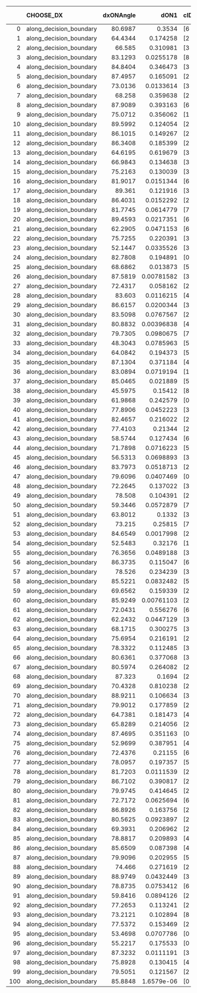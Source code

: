 |     | CHOOSE_DX               |   dxONAngle |       dON1 | cIDON1   |   dON_patch_1 |   nTON |        dON |   dxOFFAngle |       dOFF1 | cIDOFF1   |   dOFF_patch_1 |   nTOFF |        dOFF | SUCCESS   |   nExp |   dual_point_id |   subpoint_time_seconds |   total_execution_time |       logp |        dOFF/dON | Vote dOFF>dON   |
|----:|:------------------------|------------:|-----------:|:---------|--------------:|-------:|-----------:|-------------:|------------:|:----------|---------------:|--------:|------------:|:----------|-------:|----------------:|------------------------:|-----------------------:|-----------:|----------------:|:----------------|
|   0 | along_decision_boundary |     80.6987 | 0.3534     | [6 9]    |    0.3534     |      1 | 0.3534     |      67.7864 | 0.2319      | [6 9]     |    0.2319      |       1 | 0.2319      | False     |      1 |               2 |                 6.50974 |                7.95798 |  0         |     0.656197    | False           |
|   1 | along_decision_boundary |     64.4344 | 0.174258   | [2 5]    |    0.174258   |      1 | 0.174258   |      76.4627 | 0.331495    | [2 5]     |    0.331495    |       1 | 0.331495    | True      |      2 |               3 |                 5.70558 |               13.6696  | -0.5       |     1.90233     | True            |
|   2 | along_decision_boundary |     66.585  | 0.310981   | [3 7]    |    0.310981   |      1 | 0.310981   |      65.8339 | 0.131046    | [3 7]     |    0.131046    |       1 | 0.131046    | False     |      3 |               4 |                 2.62887 |               16.3045  | -0         |     0.421395    | False           |
|   3 | along_decision_boundary |     83.1293 | 0.0255178  | [8 9]    |    0.0255178  |      1 | 0.0255178  |      88.1916 | 0.120875    | [8 9]     |    0.120875    |       1 | 0.120875    | True      |      4 |               5 |                 1.55774 |               17.8683  | -0.166667  |     4.73688     | True            |
|   4 | along_decision_boundary |     84.8404 | 0.346473   | [3 5]    |    0.346473   |      1 | 0.346473   |      67.0886 | 0.0991551   | [3 5]     |    0.0991551   |       1 | 0.0991551   | False     |      5 |              10 |                 2.47631 |               23.1558  | -0         |     0.286184    | False           |
|   5 | along_decision_boundary |     87.4957 | 0.165091   | [2 6]    |    0.165091   |      1 | 0.165091   |      87.0774 | 0.626643    | [2 6]     |    0.626643    |       1 | 0.626643    | True      |      6 |              12 |                 6.51395 |               31.7094  | -0.1       |     3.79575     | True            |
|   6 | along_decision_boundary |     73.0136 | 0.0133614  | [3 4]    |    0.0133614  |      1 | 0.0133614  |      68.3488 | 0.28811     | [3 4]     |    0.28811     |       1 | 0.28811     | True      |      7 |              13 |                 3.93393 |               35.6483  | -0         |    21.5629      | True            |
|   7 | along_decision_boundary |     68.258  | 0.359638   | [2 7]    |    0.359638   |      1 | 0.359638   |      73.463  | 0.0610762   | [2 7]     |    0.0610762   |       1 | 0.0610762   | False     |      8 |              15 |                 2.44502 |               43.22    | -0.0714286 |     0.169827    | False           |
|   8 | along_decision_boundary |     87.9089 | 0.393163   | [6 9]    |    0.393163   |      1 | 0.393163   |      76.1511 | 0.0973039   | [6 9]     |    0.0973039   |       1 | 0.0973039   | False     |      9 |              17 |                 5.49674 |               48.7831  | -0         |     0.24749     | False           |
|   9 | along_decision_boundary |     75.0712 | 0.356062   | [1 7]    |    0.356062   |      1 | 0.356062   |      58.9086 | 0.248737    | [0 7]     |    0.248737    |       1 | 0.248737    | False     |     10 |              19 |                 6.20511 |               59.0151  | -0.0555556 |     0.698577    | False           |
|  10 | along_decision_boundary |     89.5992 | 0.124054   | [2 7]    |    0.124054   |      1 | 0.124054   |      76.5397 | 0.315615    | [2 7]     |    0.315615    |       1 | 0.315615    | True      |     11 |              20 |                 4.40692 |               63.427   | -0.2       |     2.54418     | True            |
|  11 | along_decision_boundary |     86.1015 | 0.149267   | [2 7]    |    0.149267   |      1 | 0.149267   |      81.9746 | 0.298021    | [2 7]     |    0.298021    |       1 | 0.298021    | True      |     12 |              21 |                 4.6752  |               68.1094  | -0.0454545 |     1.99656     | True            |
|  12 | along_decision_boundary |     86.3408 | 0.185399   | [2 7]    |    0.185399   |      1 | 0.185399   |      78.4322 | 0.00773589  | [2 7]     |    0.00773589  |       1 | 0.00773589  | False     |     13 |              22 |                 2.07541 |               70.1938  | -0         |     0.0417255   | False           |
|  13 | along_decision_boundary |     64.6195 | 0.619679   | [3 6]    |    0.619679   |      1 | 0.619679   |      69.3625 | 0.468456    | [3 6]     |    0.468456    |       1 | 0.468456    | False     |     14 |              23 |                 7.94052 |               78.1403  | -0.0384615 |     0.755966    | False           |
|  14 | along_decision_boundary |     66.9843 | 0.134638   | [3 6]    |    0.134638   |      1 | 0.134638   |      68.6215 | 0.118949    | [3 6]     |    0.118949    |       1 | 0.118949    | False     |     15 |              25 |                 2.06572 |               81.7357  | -0.142857  |     0.883477    | False           |
|  15 | along_decision_boundary |     75.2163 | 0.130039   | [3 6]    |    0.130039   |      1 | 0.130039   |      80.7911 | 0.0593599   | [3 6]     |    0.0593599   |       1 | 0.0593599   | False     |     16 |              26 |                 2.89237 |               84.6326  | -0.3       |     0.456478    | False           |
|  16 | along_decision_boundary |     81.9017 | 0.0151344  | [6 9]    |    0.0151344  |      1 | 0.0151344  |      77.1545 | 0.0223437   | [6 9]     |    0.0223437   |       1 | 0.0223437   | True      |     17 |              29 |                 1.30937 |               87.6091  | -0.5       |     1.47635     | True            |
|  17 | along_decision_boundary |     89.361  | 0.121916   | [3 5]    |    0.121916   |      1 | 0.121916   |      77.478  | 0.142295    | [3 5]     |    0.142295    |       1 | 0.142295    | True      |     18 |              34 |                 2.82222 |               95.5919  | -0.264706  |     1.16715     | True            |
|  18 | along_decision_boundary |     86.4031 | 0.0152292  | [2 4]    |    0.0152292  |      1 | 0.0152292  |      89.8813 | 0.0791608   | [2 4]     |    0.0791608   |       1 | 0.0791608   | True      |     19 |              35 |                 1.21019 |               96.8101  | -0.111111  |     5.19796     | True            |
|  19 | along_decision_boundary |     81.7745 | 0.0614779  | [7 9]    |    0.0614779  |      1 | 0.0614779  |      77.8317 | 0.0386164   | [7 9]     |    0.0386164   |       1 | 0.0386164   | False     |     20 |              37 |                 2.38597 |               99.2645  | -0.0263158 |     0.628135    | False           |
|  20 | along_decision_boundary |     89.4593 | 0.0217351  | [6 9]    |    0.0217351  |      1 | 0.0217351  |      75.3904 | 0.268613    | [6 9]     |    0.268613    |       1 | 0.268613    | True      |     21 |              40 |                 3.68924 |              105.897   | -0.1       |    12.3585      | True            |
|  21 | along_decision_boundary |     62.2905 | 0.0471153  | [6 9]    |    0.0471153  |      1 | 0.0471153  |      62.6344 | 0.10527     | [6 9]     |    0.10527     |       1 | 0.10527     | True      |     22 |              45 |                 2.13624 |              117.107   | -0.0238095 |     2.2343      | True            |
|  22 | along_decision_boundary |     75.7255 | 0.220391   | [3 6]    |    0.220391   |      1 | 0.220391   |      83.7413 | 0.25718     | [3 6]     |    0.25718     |       1 | 0.25718     | True      |     23 |              46 |                 4.2152  |              121.332   | -0         |     1.16692     | True            |
|  23 | along_decision_boundary |     52.1447 | 0.0335526  | [3 4]    |    0.0335526  |      1 | 0.0335526  |      68.1568 | 0.107846    | [3 4]     |    0.107846    |       1 | 0.107846    | True      |     24 |              50 |                 1.27495 |              124.748   | -0.0217391 |     3.21424     | True            |
|  24 | along_decision_boundary |     82.7808 | 0.194891   | [0 1]    |    0.194891   |      1 | 0.194891   |      83.0814 | 0.449203    | [0 1]     |    0.449203    |       1 | 0.449203    | True      |     25 |              52 |                 2.93608 |              127.743   | -0.0833333 |     2.3049      | True            |
|  25 | along_decision_boundary |     68.6862 | 0.013873   | [5 7]    |    0.013873   |      1 | 0.013873   |      68.7865 | 0.0037076   | [5 7]     |    0.0037076   |       1 | 0.0037076   | False     |     26 |              54 |                 1.25428 |              131.396   | -0.18      |     0.267253    | False           |
|  26 | along_decision_boundary |     87.5819 | 0.00781582 | [3 6]    |    0.00781582 |      1 | 0.00781582 |      87.4628 | 0.0892525   | [3 6]     |    0.0892525   |       1 | 0.0892525   | True      |     27 |              56 |                 1.45511 |              137.37    | -0.0769231 |    11.4195      | True            |
|  27 | along_decision_boundary |     72.4317 | 0.058162   | [2 6]    |    0.058162   |      1 | 0.058162   |      71.848  | 0.146803    | [2 6]     |    0.146803    |       1 | 0.146803    | True      |     28 |              57 |                 1.84833 |              139.226   | -0.166667  |     2.52404     | True            |
|  28 | along_decision_boundary |     83.603  | 0.0116215  | [4 9]    |    0.0116215  |      1 | 0.0116215  |      87.3633 | 0.0521196   | [4 9]     |    0.0521196   |       1 | 0.0521196   | True      |     29 |              60 |                 2.13817 |              151.363   | -0.285714  |     4.48474     | True            |
|  29 | along_decision_boundary |     86.6157 | 0.0200344  | [3 5]    |    0.0200344  |      1 | 0.0200344  |      81.4167 | 0.276736    | [3 5]     |    0.276736    |       1 | 0.276736    | True      |     30 |              62 |                 1.74053 |              153.168   | -0.431034  |    13.813       | True            |
|  30 | along_decision_boundary |     83.5098 | 0.0767567  | [2 4]    |    0.0767567  |      1 | 0.0767567  |      86.6539 | 0.00315793  | [2 4]     |    0.00315793  |       1 | 0.00315793  | False     |     31 |              63 |                 1.7898  |              154.963   | -0.6       |     0.0411421   | False           |
|  31 | along_decision_boundary |     80.8832 | 0.00396838 | [4 9]    |    0.00396838 |      1 | 0.00396838 |      79.2227 | 0.0393511   | [4 9]     |    0.0393511   |       1 | 0.0393511   | True      |     32 |              64 |                 1.6146  |              156.586   | -0.403226  |     9.91616     | True            |
|  32 | along_decision_boundary |     79.7305 | 0.0980675  | [7 9]    |    0.0980675  |      1 | 0.0980675  |      79.7385 | 0.105048    | [7 9]     |    0.105048    |       1 | 0.105048    | True      |     33 |              67 |                 2.54676 |              161.927   | -0.5625    |     1.07118     | True            |
|  33 | along_decision_boundary |     48.3043 | 0.0785963  | [5 7]    |    0.0785963  |      1 | 0.0785963  |      47.9808 | 0.775848    | [5 7]     |    0.775848    |       1 | 0.775848    | True      |     34 |              69 |                 7.14468 |              169.124   | -0.742424  |     9.87129     | True            |
|  34 | along_decision_boundary |     64.0842 | 0.194373   | [5 7]    |    0.194373   |      1 | 0.194373   |      65.0706 | 0.27098     | [5 7]     |    0.27098     |       1 | 0.27098     | True      |     35 |              70 |                 4.25562 |              173.386   | -0.941176  |     1.39413     | True            |
|  35 | along_decision_boundary |     87.1304 | 0.371184   | [4 5]    |    0.371184   |      1 | 0.371184   |      86.7423 | 0.461571    | [4 5]     |    0.461571    |       1 | 0.461571    | True      |     36 |              74 |                 4.40926 |              180.018   | -1.15714   |     1.24351     | True            |
|  36 | along_decision_boundary |     83.0894 | 0.0719194  | [1 9]    |    0.0719194  |      1 | 0.0719194  |      83.6592 | 0.773146    | [0 9]     |    0.773146    |       1 | 0.773146    | True      |     37 |              76 |                 4.55692 |              193.435   | -1.38889   |    10.7502      | True            |
|  37 | along_decision_boundary |     85.0465 | 0.021889   | [5 6]    |    0.021889   |      1 | 0.021889   |      89.0223 | 0.0360731   | [5 6]     |    0.0360731   |       1 | 0.0360731   | True      |     38 |              78 |                 1.36585 |              198.563   | -1.63514   |     1.648       | True            |
|  38 | along_decision_boundary |     45.5975 | 0.15412    | [8 9]    |    0.15412    |      1 | 0.15412    |      32.1894 | 0.169075    | [8 9]     |    0.169075    |       1 | 0.169075    | True      |     39 |              81 |                 1.94957 |              201.925   | -1.89474   |     1.09704     | True            |
|  39 | along_decision_boundary |     61.9868 | 0.242579   | [0 2]    |    0.242579   |      1 | 0.242579   |      56.445  | 0.000108139 | [1 2]     |    0.000108139 |       1 | 0.000108139 | False     |     40 |              84 |                 2.94071 |              209.441   | -2.16667   |     0.000445788 | False           |
|  40 | along_decision_boundary |     77.8906 | 0.0452223  | [3 6]    |    0.0452223  |      1 | 0.0452223  |      64.2804 | 0.0914189   | [3 6]     |    0.0914189   |       1 | 0.0914189   | True      |     41 |              85 |                 2.37235 |              211.822   | -1.8       |     2.02155     | True            |
|  41 | along_decision_boundary |     82.4657 | 0.216022   | [2 6]    |    0.216022   |      1 | 0.216022   |      82.5817 | 0.589487    | [2 6]     |    0.589487    |       1 | 0.589487    | True      |     42 |              88 |                 4.84345 |              222.331   | -2.06098   |     2.72883     | True            |
|  42 | along_decision_boundary |     77.4103 | 0.21344    | [2 4]    |    0.21344    |      1 | 0.21344    |      56.8661 | 0.0458047   | [2 4]     |    0.0458047   |       1 | 0.0458047   | False     |     43 |              89 |                 4.72021 |              227.06    | -2.33333   |     0.214602    | False           |
|  43 | along_decision_boundary |     58.5744 | 0.127434   | [6 8]    |    0.127434   |      1 | 0.127434   |      73.8247 | 0.0111342   | [6 8]     |    0.0111342   |       1 | 0.0111342   | False     |     44 |              90 |                 2.93433 |              230.003   | -1.96512   |     0.0873718   | False           |
|  44 | along_decision_boundary |     71.7898 | 0.0716223  | [5 7]    |    0.0716223  |      1 | 0.0716223  |      75.0107 | 0.0420888   | [5 7]     |    0.0420888   |       1 | 0.0420888   | False     |     45 |              93 |                 1.09292 |              233.863   | -1.63636   |     0.58765     | False           |
|  45 | along_decision_boundary |     56.5313 | 0.0698893  | [3 4]    |    0.0698893  |      1 | 0.0698893  |      71.6155 | 0.135615    | [3 4]     |    0.135615    |       1 | 0.135615    | True      |     46 |              94 |                 2.34507 |              236.215   | -1.34444   |     1.94043     | True            |
|  46 | along_decision_boundary |     83.7973 | 0.0518713  | [2 7]    |    0.0518713  |      1 | 0.0518713  |      84.9285 | 0.769637    | [2 7]     |    0.769637    |       1 | 0.769637    | True      |     47 |              95 |                 6.04153 |              242.265   | -1.56522   |    14.8374      | True            |
|  47 | along_decision_boundary |     79.6096 | 0.0407469  | [0 1]    |    0.0407469  |      1 | 0.0407469  |      78.9315 | 0.0248903   | [0 1]     |    0.0248903   |       1 | 0.0248903   | False     |     48 |              96 |                 1.54765 |              243.824   | -1.79787   |     0.610852    | False           |
|  48 | along_decision_boundary |     72.2645 | 0.137022   | [3 4]    |    0.137022   |      1 | 0.137022   |      67.9929 | 0.56529     | [3 4]     |    0.56529     |       1 | 0.56529     | True      |     49 |              97 |                 3.0001  |              246.832   | -1.5       |     4.12553     | True            |
|  49 | along_decision_boundary |     78.508  | 0.104391   | [2 7]    |    0.104391   |      1 | 0.104391   |      71.0475 | 0.00249915  | [2 7]     |    0.00249915  |       1 | 0.00249915  | False     |     50 |             100 |                 1.45695 |              248.402   | -1.72449   |     0.0239402   | False           |
|  50 | along_decision_boundary |     59.3446 | 0.0572879  | [7 8]    |    0.0572879  |      1 | 0.0572879  |      63.1918 | 0.0411112   | [7 8]     |    0.0411112   |       1 | 0.0411112   | False     |     51 |             103 |                 1.23715 |              253.82    | -1.44      |     0.717625    | False           |
|  51 | along_decision_boundary |     63.8012 | 0.1332     | [3 5]    |    0.1332     |      1 | 0.1332     |      74.3356 | 0.470389    | [3 5]     |    0.470389    |       1 | 0.470389    | True      |     52 |             104 |                 3.54628 |              257.376   | -1.18627   |     3.53146     | True            |
|  52 | along_decision_boundary |     73.215  | 0.25815    | [7 9]    |    0.25815    |      1 | 0.25815    |      66.9986 | 0.149829    | [7 9]     |    0.149829    |       1 | 0.149829    | False     |     53 |             105 |                 5.5673  |              262.948   | -1.38462   |     0.580397    | False           |
|  53 | along_decision_boundary |     84.6549 | 0.0017998  | [2 5]    |    0.0017998  |      1 | 0.0017998  |      87.5575 | 0.0853587   | [2 5]     |    0.0853587   |       1 | 0.0853587   | True      |     54 |             106 |                 1.44352 |              264.398   | -1.14151   |    47.4267      | True            |
|  54 | along_decision_boundary |     52.5483 | 0.32176    | [1 9]    |    0.32176    |      1 | 0.32176    |      60.819  | 2.35772e-05 | [0 9]     |    2.35772e-05 |       1 | 2.35772e-05 | False     |     55 |             107 |                 1.68866 |              266.094   | -1.33333   |     7.32757e-05 | False           |
|  55 | along_decision_boundary |     76.3656 | 0.0489188  | [3 6]    |    0.0489188  |      1 | 0.0489188  |      82.2378 | 0.17305     | [3 6]     |    0.17305     |       1 | 0.17305     | True      |     56 |             108 |                 2.89635 |              268.996   | -1.1       |     3.5375      | True            |
|  56 | along_decision_boundary |     86.3735 | 0.115047   | [6 9]    |    0.115047   |      1 | 0.115047   |      84.5864 | 0.0738548   | [6 9]     |    0.0738548   |       1 | 0.0738548   | False     |     57 |             110 |                 2.75954 |              275.351   | -1.28571   |     0.641953    | False           |
|  57 | along_decision_boundary |     78.526  | 0.234239   | [3 7]    |    0.234239   |      1 | 0.234239   |      78.0289 | 0.244098    | [3 7]     |    0.244098    |       1 | 0.244098    | True      |     58 |             111 |                 3.21058 |              278.568   | -1.0614    |     1.04209     | True            |
|  58 | along_decision_boundary |     85.5221 | 0.0832482  | [5 7]    |    0.0832482  |      1 | 0.0832482  |      82.6684 | 0.241863    | [5 7]     |    0.241863    |       1 | 0.241863    | True      |     59 |             112 |                 2.66981 |              281.246   | -1.24138   |     2.90532     | True            |
|  59 | along_decision_boundary |     69.6562 | 0.159339   | [2 7]    |    0.159339   |      1 | 0.159339   |      73.7333 | 0.263302    | [2 7]     |    0.263302    |       1 | 0.263302    | True      |     60 |             113 |                 2.84641 |              284.1     | -1.4322    |     1.65247     | True            |
|  60 | along_decision_boundary |     85.9249 | 0.00761103 | [2 7]    |    0.00761103 |      1 | 0.00761103 |      87.5443 | 0.0200687   | [2 7]     |    0.0200687   |       1 | 0.0200687   | True      |     61 |             116 |                 1.0554  |              291.176   | -1.63333   |     2.63678     | True            |
|  61 | along_decision_boundary |     72.0431 | 0.556276   | [6 7]    |    0.556276   |      1 | 0.556276   |      69.3502 | 0.237635    | [6 7]     |    0.237635    |       1 | 0.237635    | False     |     62 |             117 |                 3.12027 |              294.301   | -1.84426   |     0.42719     | False           |
|  62 | along_decision_boundary |     62.2432 | 0.0447129  | [3 5]    |    0.0447129  |      1 | 0.0447129  |      71.0139 | 0.0211735   | [3 5]     |    0.0211735   |       1 | 0.0211735   | False     |     63 |             120 |                 1.07603 |              306.194   | -1.58065   |     0.473543    | False           |
|  63 | along_decision_boundary |     68.1715 | 0.300275   | [3 6]    |    0.300275   |      1 | 0.300275   |      82.3683 | 0.00562947  | [3 6]     |    0.00562947  |       1 | 0.00562947  | False     |     64 |             122 |                 3.04488 |              313.751   | -1.34127   |     0.0187477   | False           |
|  64 | along_decision_boundary |     75.6954 | 0.216191   | [2 5]    |    0.216191   |      1 | 0.216191   |      74.513  | 1.01031     | [2 5]     |    1.01031     |       1 | 1.01031     | True      |     65 |             130 |                 7.47396 |              331.284   | -1.125     |     4.67322     | True            |
|  65 | along_decision_boundary |     78.3322 | 0.112485   | [3 4]    |    0.112485   |      1 | 0.112485   |      80.6685 | 0.0416834   | [3 4]     |    0.0416834   |       1 | 0.0416834   | False     |     66 |             131 |                 1.33265 |              332.623   | -1.3       |     0.370569    | False           |
|  66 | along_decision_boundary |     80.6361 | 0.377068   | [3 7]    |    0.377068   |      1 | 0.377068   |      79.0398 | 0.0654551   | [3 7]     |    0.0654551   |       1 | 0.0654551   | False     |     67 |             132 |                 2.39563 |              335.026   | -1.09091   |     0.17359     | False           |
|  67 | along_decision_boundary |     80.5974 | 0.264082   | [2 3]    |    0.264082   |      1 | 0.264082   |      77.5785 | 0.046348    | [2 3]     |    0.046348    |       1 | 0.046348    | False     |     68 |             134 |                 3.59884 |              338.684   | -0.902985  |     0.175506    | False           |
|  68 | along_decision_boundary |     87.323  | 0.1694     | [2 5]    |    0.1694     |      1 | 0.1694     |      68.3214 | 0.000288819 | [2 5]     |    0.000288819 |       1 | 0.000288819 | False     |     69 |             135 |                 2.91469 |              341.605   | -0.735294  |     0.00170495  | False           |
|  69 | along_decision_boundary |     70.4328 | 0.810238   | [2 6]    |    0.810238   |      1 | 0.810238   |      53.4971 | 0.293444    | [2 6]     |    0.293444    |       1 | 0.293444    | False     |     70 |             136 |                 6.90527 |              348.518   | -0.586957  |     0.36217     | False           |
|  70 | along_decision_boundary |     88.9211 | 0.106634   | [3 5]    |    0.106634   |      1 | 0.106634   |      81.4525 | 0.441715    | [3 5]     |    0.441715    |       1 | 0.441715    | True      |     71 |             137 |                 2.43432 |              350.962   | -0.457143  |     4.14236     | True            |
|  71 | along_decision_boundary |     79.9012 | 0.177859   | [2 6]    |    0.177859   |      1 | 0.177859   |      76.1519 | 0.0415839   | [2 6]     |    0.0415839   |       1 | 0.0415839   | False     |     72 |             139 |                 2.45491 |              353.484   | -0.570423  |     0.233802    | False           |
|  72 | along_decision_boundary |     64.7381 | 0.181473   | [4 6]    |    0.181473   |      1 | 0.181473   |      60.0889 | 0.0169938   | [4 6]     |    0.0169938   |       1 | 0.0169938   | False     |     73 |             140 |                 2.15114 |              355.644   | -0.444444  |     0.0936438   | False           |
|  73 | along_decision_boundary |     65.8289 | 0.214056   | [2 6]    |    0.214056   |      1 | 0.214056   |      63.6604 | 0.0164662   | [2 6]     |    0.0164662   |       1 | 0.0164662   | False     |     74 |             142 |                 3.16215 |              358.864   | -0.335616  |     0.0769246   | False           |
|  74 | along_decision_boundary |     87.4695 | 0.351163   | [0 1]    |    0.351163   |      1 | 0.351163   |      75.4742 | 0.1267      | [0 1]     |    0.1267      |       1 | 0.1267      | False     |     75 |             143 |                 3.62133 |              362.494   | -0.243243  |     0.360801    | False           |
|  75 | along_decision_boundary |     52.9699 | 0.387951   | [4 6]    |    0.387951   |      1 | 0.387951   |      52.8675 | 0.399683    | [4 6]     |    0.399683    |       1 | 0.399683    | True      |     76 |             145 |                 4.28375 |              366.85    | -0.166667  |     1.03024     | True            |
|  76 | along_decision_boundary |     72.4376 | 0.21155    | [6 9]    |    0.21155    |      1 | 0.21155    |      73.6349 | 0.353061    | [6 9]     |    0.353061    |       1 | 0.353061    | True      |     77 |             149 |                 3.05705 |              375.956   | -0.236842  |     1.66892     | True            |
|  77 | along_decision_boundary |     78.0957 | 0.197357   | [5 6]    |    0.197357   |      1 | 0.197357   |      67.6201 | 0.327148    | [5 6]     |    0.327148    |       1 | 0.327148    | True      |     78 |             153 |                 4.97883 |              384.475   | -0.318182  |     1.65765     | True            |
|  78 | along_decision_boundary |     81.7203 | 0.0111539  | [2 4]    |    0.0111539  |      1 | 0.0111539  |      86.0997 | 0.0228426   | [2 4]     |    0.0228426   |       1 | 0.0228426   | True      |     79 |             154 |                 1.31626 |              385.796   | -0.410256  |     2.04794     | True            |
|  79 | along_decision_boundary |     86.7102 | 0.390817   | [2 4]    |    0.390817   |      1 | 0.390817   |      77.2528 | 0.097723    | [2 4]     |    0.097723    |       1 | 0.097723    | False     |     80 |             155 |                 3.51765 |              389.321   | -0.512658  |     0.250048    | False           |
|  80 | along_decision_boundary |     79.9745 | 0.414645   | [2 4]    |    0.414645   |      1 | 0.414645   |      78.8138 | 0.0487342   | [2 4]     |    0.0487342   |       1 | 0.0487342   | False     |     81 |             156 |                 2.42226 |              391.752   | -0.4       |     0.117532    | False           |
|  81 | along_decision_boundary |     72.7172 | 0.0625694  | [6 9]    |    0.0625694  |      1 | 0.0625694  |      73.59   | 0.224098    | [6 9]     |    0.224098    |       1 | 0.224098    | True      |     82 |             165 |                 2.29647 |              412.208   | -0.302469  |     3.58159     | True            |
|  82 | along_decision_boundary |     86.8926 | 0.163756   | [2 5]    |    0.163756   |      1 | 0.163756   |      65.9491 | 0.0246288   | [2 5]     |    0.0246288   |       1 | 0.0246288   | False     |     83 |             168 |                 3.17281 |              418.426   | -0.390244  |     0.1504      | False           |
|  83 | along_decision_boundary |     80.5625 | 0.0923897  | [2 7]    |    0.0923897  |      1 | 0.0923897  |      76.5232 | 0.084861    | [2 7]     |    0.084861    |       1 | 0.084861    | False     |     84 |             171 |                 2.04286 |              420.55    | -0.295181  |     0.918511    | False           |
|  84 | along_decision_boundary |     69.3931 | 0.206962   | [2 6]    |    0.206962   |      1 | 0.206962   |      72.0227 | 0.238274    | [2 6]     |    0.238274    |       1 | 0.238274    | True      |     85 |             172 |                 3.94606 |              424.505   | -0.214286  |     1.15129     | True            |
|  85 | along_decision_boundary |     78.8817 | 0.209893   | [4 6]    |    0.209893   |      1 | 0.209893   |      74.1062 | 0.0956219   | [4 6]     |    0.0956219   |       1 | 0.0956219   | False     |     86 |             173 |                 1.84189 |              426.354   | -0.288235  |     0.455575    | False           |
|  86 | along_decision_boundary |     85.6509 | 0.087398   | [4 6]    |    0.087398   |      1 | 0.087398   |      80.1696 | 0.209519    | [4 6]     |    0.209519    |       1 | 0.209519    | True      |     87 |             174 |                 1.96692 |              428.326   | -0.209302  |     2.3973      | True            |
|  87 | along_decision_boundary |     79.9096 | 0.202955   | [5 9]    |    0.202955   |      1 | 0.202955   |      71.3543 | 0.234537    | [5 9]     |    0.234537    |       1 | 0.234537    | True      |     88 |             176 |                 4.75701 |              437.417   | -0.281609  |     1.15561     | True            |
|  88 | along_decision_boundary |     74.466  | 0.271619   | [2 4]    |    0.271619   |      1 | 0.271619   |      79.2401 | 0.159273    | [2 4]     |    0.159273    |       1 | 0.159273    | False     |     89 |             178 |                 4.5792  |              443.555   | -0.363636  |     0.586383    | False           |
|  89 | along_decision_boundary |     88.9749 | 0.0432449  | [3 7]    |    0.0432449  |      1 | 0.0432449  |      89.9617 | 0.040711    | [3 7]     |    0.040711    |       1 | 0.040711    | False     |     90 |             179 |                 1.3646  |              444.924   | -0.275281  |     0.941406    | False           |
|  90 | along_decision_boundary |     78.8735 | 0.0753412  | [6 9]    |    0.0753412  |      1 | 0.0753412  |      76.5484 | 0.0420463   | [6 9]     |    0.0420463   |       1 | 0.0420463   | False     |     91 |             181 |                 1.34665 |              447.77    | -0.2       |     0.558078    | False           |
|  91 | along_decision_boundary |     59.8416 | 0.0894126  | [2 4]    |    0.0894126  |      1 | 0.0894126  |      57.4865 | 0.119536    | [2 4]     |    0.119536    |       1 | 0.119536    | True      |     92 |             184 |                 2.12716 |              452.926   | -0.137363  |     1.33691     | True            |
|  92 | along_decision_boundary |     77.2653 | 0.113241   | [2 4]    |    0.113241   |      1 | 0.113241   |      71.1638 | 0.154898    | [2 4]     |    0.154898    |       1 | 0.154898    | True      |     93 |             187 |                 3.52315 |              456.542   | -0.195652  |     1.36786     | True            |
|  93 | along_decision_boundary |     73.2121 | 0.102894   | [8 9]    |    0.102894   |      1 | 0.102894   |      75.3926 | 0.671997    | [8 9]     |    0.671997    |       1 | 0.671997    | True      |     94 |             188 |                 7.46599 |              464.015   | -0.263441  |     6.53096     | True            |
|  94 | along_decision_boundary |     77.5372 | 0.153469   | [2 7]    |    0.153469   |      1 | 0.153469   |      78.2305 | 0.0916717   | [2 7]     |    0.0916717   |       1 | 0.0916717   | False     |     95 |             194 |                 3.00041 |              471.04    | -0.340426  |     0.59733     | False           |
|  95 | along_decision_boundary |     53.4698 | 0.0707786  | [0 1]    |    0.0707786  |      1 | 0.0707786  |      57.6106 | 0.409112    | [0 1]     |    0.409112    |       1 | 0.409112    | True      |     96 |             197 |                 1.92409 |              473.072   | -0.257895  |     5.78016     | True            |
|  96 | along_decision_boundary |     55.2217 | 0.175533   | [0 1]    |    0.175533   |      1 | 0.175533   |      55.9252 | 0.0679473   | [0 1]     |    0.0679473   |       1 | 0.0679473   | False     |     97 |             202 |                 1.93286 |              479.367   | -0.333333  |     0.387091    | False           |
|  97 | along_decision_boundary |     87.3232 | 0.0111191  | [3 9]    |    0.0111191  |      1 | 0.0111191  |      84.7514 | 0.0161802   | [3 9]     |    0.0161802   |       1 | 0.0161802   | True      |     98 |             204 |                 1.00315 |              483.94    | -0.252577  |     1.45517     | True            |
|  98 | along_decision_boundary |     75.8928 | 0.130415   | [4 7]    |    0.130415   |      1 | 0.130415   |      74.0299 | 0.0314101   | [4 7]     |    0.0314101   |       1 | 0.0314101   | False     |     99 |             205 |                 2.5071  |              486.452   | -0.326531  |     0.240847    | False           |
|  99 | along_decision_boundary |     79.5051 | 0.121567   | [2 6]    |    0.121567   |      1 | 0.121567   |      78.1486 | 0.935835    | [2 6]     |    0.935835    |       1 | 0.935835    | True      |    100 |             206 |                 6.64093 |              493.103   | -0.247475  |     7.69813     | True            |
| 100 | along_decision_boundary |     85.8848 | 1.6579e-06 | [0 8]    |    1.6579e-06 |      1 | 1.6579e-06 |      78.8979 | 0.0240919   | [0 8]     |    0.0240919   |       1 | 0.0240919   | True      |    101 |             208 |                 1.10245 |              494.261   | -0.32      | 14531.6         | True            |